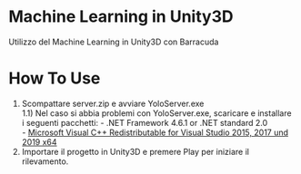 # Machine Learning in Unity3D
 Utilizzo del Machine Learning in Unity3D con Barracuda
# How To Use
1) Scompattare server.zip e avviare YoloServer.exe <br>
1.1) Nel caso si abbia problemi con YoloServer.exe, scaricare e installare i seguenti pacchetti: 
           - .NET Framework 4.6.1 or .NET standard 2.0 <br>
           - [Microsoft Visual C++ Redistributable for Visual Studio 2015, 2017 und 2019 x64](https://aka.ms/vs/16/release/vc_redist.x64.exe)
2) Importare il progetto in Unity3D e premere Play per iniziare il rilevamento.
